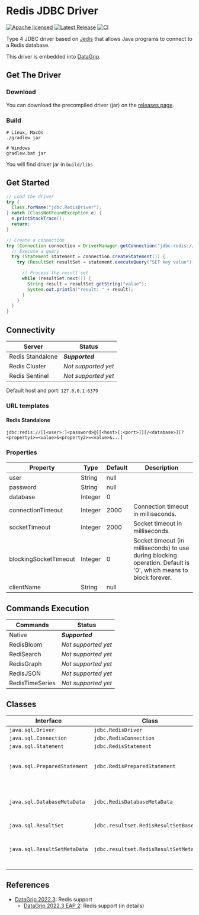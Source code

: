 # Redis JDBC Driver

[![Apache licensed](https://img.shields.io/badge/License-Apache%202.0-yellowgreen.svg)](./LICENSE)
[![Latest Release](https://img.shields.io/github/v/release/datagrip/redis-jdbc-driver?label=latest)](https://github.com/DataGrip/redis-jdbc-driver/releases/tag/v1.2)
[![CI](https://github.com/datagrip/redis-jdbc-driver/workflows/CI/badge.svg?branch=main)](https://github.com/datagrip/redis-jdbc-driver/actions?query=workflow%3ACI+branch%3Amain)

Type 4 JDBC driver based on [Jedis](https://github.com/redis/jedis) that allows Java programs to connect to a Redis database.

This driver is embedded into [DataGrip](https://www.jetbrains.com/datagrip/).

## Get The Driver

### Download

You can download the precompiled driver (jar) on the [releases page](https://github.com/DataGrip/redis-jdbc-driver/releases).

### Build

```
# Linux, MacOs
./gradlew jar

# Windows
gradlew.bat jar
```

You will find driver jar in ```build/libs```

## Get Started

```java
// Load the driver
try {
  Class.forName("jdbc.RedisDriver");
} catch (ClassNotFoundException e) {
  e.printStackTrace();
  return;
}

// Create a connection
try (Connection connection = DriverManager.getConnection("jdbc:redis://localhost:6379/0", null, null)) {
  // Execute a query
  try (Statement statement = connection.createStatement()) {
    try (ResultSet resultSet = statement.executeQuery("SET key value")) {

      // Process the result set
      while (resultSet.next()) {
        String result = resultSet.getString("value");
        System.out.println("result: " + result);
      }
    }
  }
}
```

## Connectivity

| Server              | Status              |
| ------------------- | ------------------- |
| Redis Standalone    | ***Supported***     |
| Redis Cluster       | *Not supported yet* |
| Redis Sentinel      | *Not supported yet* |

Default host and port: ```127.0.0.1:6379```

### URL templates

#### Redis Standalone
```
jdbc:redis://[[<user>:]<password>@][<host>[:<port>]][/<database>][?<property1>=<value>&<property2>=<value>&...]
```

### Properties

| Property              | Type    | Default | Description                         |
| --------------------- | ------- | ------- | ----------------------------------- |
| user                  | String  | null    |                                     |
| password              | String  | null    |                                     |
| database              | Integer | 0       |                                     |
| connectionTimeout     | Integer | 2000    | Connection timeout in milliseconds. |
| socketTimeout         | Integer | 2000    | Socket timeout in milliseconds.     |
| blockingSocketTimeout | Integer | 0       | Socket timeout (in milliseconds) to use during blocking operation. Default is '0', which means to block forever. |
| clientName            | String  | null    |                                     |

## Commands Execution


| Commands        | Status              |
| --------------- | ------------------- |
| Native          | ***Supported***     |
| RedisBloom      | *Not supported yet* |
| RediSearch      | *Not supported yet* |
| RedisGraph      | *Not supported yet* |
| RedisJSON       | *Not supported yet* |
| RedisTimeSeries | *Not supported yet* |

## Classes

| Interface                       | Class                           | Comment                                                                             |
| ------------------------------- | ------------------------------- | ----------------------------------------------------------------------------------- |
|```java.sql.Driver```            |```jdbc.RedisDriver```           |                                                                                     |
|```java.sql.Connection```        |```jdbc.RedisConnection```       |                                                                                     |
|```java.sql.Statement```         |```jdbc.RedisStatement```        |                                                                                     |
|```java.sql.PreparedStatement``` |```jdbc.RedisPreparedStatement```| **Dummy implementation**: it is equivalent to ```jdbc.RedisStatement```.            |
|```java.sql.DatabaseMetaData```  |```jdbc.RedisDatabaseMetaData``` | **Minimal implementation**: it does not contain information about database objects. |
|```java.sql.ResultSet```         |```jdbc.resultset.RedisResultSetBase```|                                                                               |
|```java.sql.ResultSetMetaData``` |```jdbc.resultset.RedisResultSetMetaData```| **Partial implementation**: it contains only information about columns.   |

## References

* [DataGrip 2022.3](https://www.jetbrains.com/datagrip/whatsnew/2022-3/): Redis support
  +  [DataGrip 2022.3 EAP 2](https://blog.jetbrains.com/datagrip/2022/11/02/datagrip-2022-3-eap-2-redis-support/): Redis support (in details)

